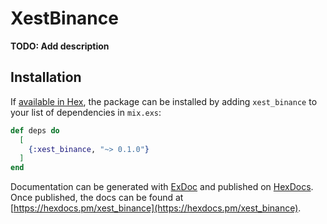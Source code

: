# XestBinance

**TODO: Add description**

## Installation

If [available in Hex](https://hex.pm/docs/publish), the package can be installed
by adding `xest_binance` to your list of dependencies in `mix.exs`:

```elixir
def deps do
  [
    {:xest_binance, "~> 0.1.0"}
  ]
end
```

Documentation can be generated with [ExDoc](https://github.com/elixir-lang/ex_doc)
and published on [HexDocs](https://hexdocs.pm). Once published, the docs can
be found at [https://hexdocs.pm/xest_binance](https://hexdocs.pm/xest_binance).

